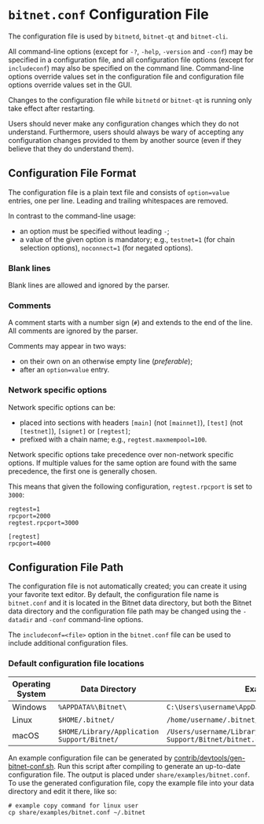 # `bitnet.conf` Configuration File

The configuration file is used by `bitnetd`, `bitnet-qt` and `bitnet-cli`.

All command-line options (except for `-?`, `-help`, `-version` and `-conf`) may be specified in a configuration file, and all configuration file options (except for `includeconf`) may also be specified on the command line. Command-line options override values set in the configuration file and configuration file options override values set in the GUI.

Changes to the configuration file while `bitnetd` or `bitnet-qt` is running only take effect after restarting.

Users should never make any configuration changes which they do not understand. Furthermore, users should always be wary of accepting any configuration changes provided to them by another source (even if they believe that they do understand them).

## Configuration File Format

The configuration file is a plain text file and consists of `option=value` entries, one per line. Leading and trailing whitespaces are removed.

In contrast to the command-line usage:
- an option must be specified without leading `-`;
- a value of the given option is mandatory; e.g., `testnet=1` (for chain selection options), `noconnect=1` (for negated options).

### Blank lines

Blank lines are allowed and ignored by the parser.

### Comments

A comment starts with a number sign (`#`) and extends to the end of the line. All comments are ignored by the parser.

Comments may appear in two ways:
- on their own on an otherwise empty line (_preferable_);
- after an `option=value` entry.

### Network specific options

Network specific options can be:
- placed into sections with headers `[main]` (not `[mainnet]`), `[test]` (not `[testnet]`), `[signet]` or `[regtest]`;
- prefixed with a chain name; e.g., `regtest.maxmempool=100`.

Network specific options take precedence over non-network specific options.
If multiple values for the same option are found with the same precedence, the
first one is generally chosen.

This means that given the following configuration, `regtest.rpcport` is set to `3000`:

```
regtest=1
rpcport=2000
regtest.rpcport=3000

[regtest]
rpcport=4000
```

## Configuration File Path

The configuration file is not automatically created; you can create it using your favorite text editor. By default, the configuration file name is `bitnet.conf` and it is located in the Bitnet data directory, but both the Bitnet data directory and the configuration file path may be changed using the `-datadir` and `-conf` command-line options.

The `includeconf=<file>` option in the `bitnet.conf` file can be used to include additional configuration files.

### Default configuration file locations

Operating System | Data Directory | Example Path
-- | -- | --
Windows | `%APPDATA%\Bitnet\` | `C:\Users\username\AppData\Roaming\Bitnet\bitnet.conf`
Linux | `$HOME/.bitnet/` | `/home/username/.bitnet/bitnet.conf`
macOS | `$HOME/Library/Application Support/Bitnet/` | `/Users/username/Library/Application Support/Bitnet/bitnet.conf`

An example configuration file can be generated by [contrib/devtools/gen-bitnet-conf.sh](../contrib/devtools/gen-bitnet-conf.sh).
Run this script after compiling to generate an up-to-date configuration file.
The output is placed under `share/examples/bitnet.conf`.
To use the generated configuration file, copy the example file into your data directory and edit it there, like so:

```
# example copy command for linux user
cp share/examples/bitnet.conf ~/.bitnet
```
